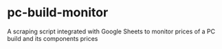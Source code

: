 # pc-build-monitor
A scraping script integrated with Google Sheets to monitor prices of a PC build and its components prices
